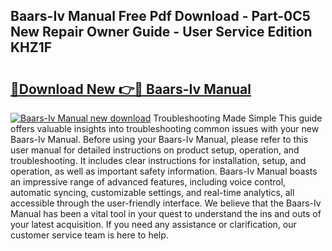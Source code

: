 ## Baars-Iv Manual Free Pdf Download - Part-0C5 New Repair Owner Guide - User Service Edition KHZ1F

# <h2><a href="http://bc21683.oget.top/?id=Baars-Iv+Manual">🔗Download New 👉🔴 Baars-Iv Manual</a></h2>

[![Baars-Iv Manual new download](https://i.imgur.com/5g1atiW.png)](http://bc21683.oget.top/?id=Baars-Iv+Manual)
Troubleshooting Made Simple This guide offers valuable insights into troubleshooting common issues with your new Baars-Iv Manual. Before using your Baars-Iv Manual, please refer to this user manual for detailed instructions on product setup, operation, and troubleshooting. It includes clear instructions for installation, setup, and operation, as well as important safety information. Baars-Iv Manual boasts an impressive range of advanced features, including voice control, automatic syncing, customizable settings, and real-time analytics, all accessible through the user-friendly interface. We believe that the Baars-Iv Manual has been a vital tool in your quest to understand the ins and outs of your latest acquisition. If you need any assistance or clarification, our customer service team is here to help.

